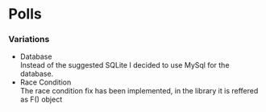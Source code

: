 <h1>Polls</h1>
<h3>Variations</h3>
<ul>
  <li>Database</li>
  Instead of the suggested SQLite I decided to use MySql for the database.
  <li>Race Condition</li>
  The race condition fix has been implemented, in the library it is reffered as F() object
</ul>
  
